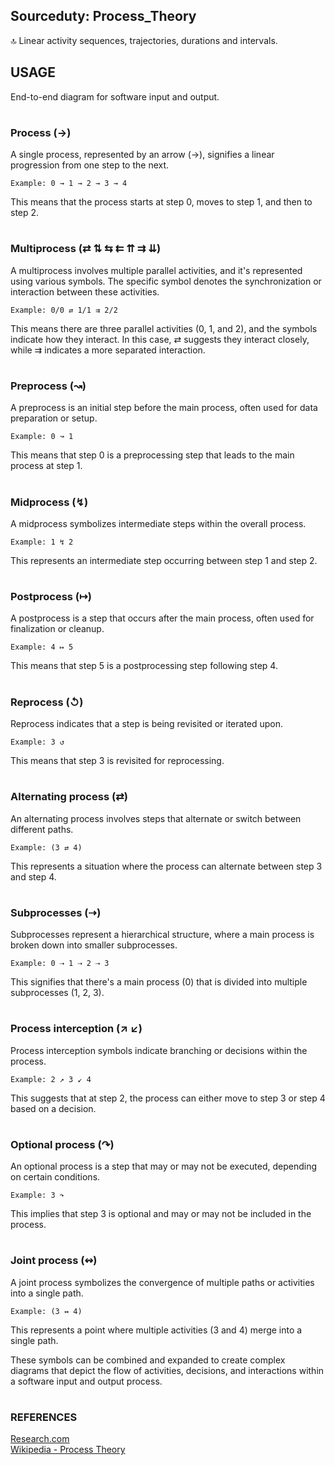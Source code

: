 ## Sourceduty: Process_Theory

🔝 Linear activity sequences, trajectories, durations and intervals.

## USAGE

End-to-end diagram for software input and output.

#
### Process (→)
A single process, represented by an arrow (→), signifies a linear progression from one step to the next.
```
Example: 0 → 1 → 2 → 3 → 4
```
This means that the process starts at step 0, moves to step 1, and then to step 2.

#

### Multiprocess (⇄ ⇅ ⇆ ⇇ ⇈ ⇉ ⇊)
A multiprocess involves multiple parallel activities, and it's represented using various symbols. The specific symbol denotes the synchronization or interaction between these activities.
```
Example: 0/0 ⇄ 1/1 ⇉ 2/2
```
This means there are three parallel activities (0, 1, and 2), and the symbols indicate how they interact. In this case, ⇄ suggests they interact closely, while ⇉ indicates a more separated interaction.

#

### Preprocess (↝)
A preprocess is an initial step before the main process, often used for data preparation or setup.
```
Example: 0 ↝ 1
```
This means that step 0 is a preprocessing step that leads to the main process at step 1.

#

### Midprocess (↯)
A midprocess symbolizes intermediate steps within the overall process.
```
Example: 1 ↯ 2
```
This represents an intermediate step occurring between step 1 and step 2.

#

### Postprocess (↦)
A postprocess is a step that occurs after the main process, often used for finalization or cleanup.
```
Example: 4 ↦ 5
```
This means that step 5 is a postprocessing step following step 4.

#

### Reprocess (↺)
Reprocess indicates that a step is being revisited or iterated upon.
```
Example: 3 ↺
```
This means that step 3 is revisited for reprocessing.

#

### Alternating process (⇄)
An alternating process involves steps that alternate or switch between different paths.
```
Example: (3 ⇄ 4)
```
This represents a situation where the process can alternate between step 3 and step 4.

#

### Subprocesses (⇢)
Subprocesses represent a hierarchical structure, where a main process is broken down into smaller subprocesses.
```
Example: 0 ⇢ 1 ⇢ 2 ⇢ 3
```
This signifies that there's a main process (0) that is divided into multiple subprocesses (1, 2, 3).

#

### Process interception (↗ ↙)
Process interception symbols indicate branching or decisions within the process.
```
Example: 2 ↗ 3 ↙ 4
```
This suggests that at step 2, the process can either move to step 3 or step 4 based on a decision.

#

### Optional process (↷)
An optional process is a step that may or may not be executed, depending on certain conditions.
```
Example: 3 ↷
```
This implies that step 3 is optional and may or may not be included in the process.

#

### Joint process (↭)
A joint process symbolizes the convergence of multiple paths or activities into a single path.
```
Example: (3 ↭ 4)
```
This represents a point where multiple activities (3 and 4) merge into a single path.

These symbols can be combined and expanded to create complex diagrams that depict the flow of activities, decisions, and interactions within a software input and output process.

#
### REFERENCES

[Research.com](https://research.com/education/what-is-information-processing-theory)
<br />
[Wikipedia - Process Theory](https://en.wikipedia.org/wiki/Process_theory)
